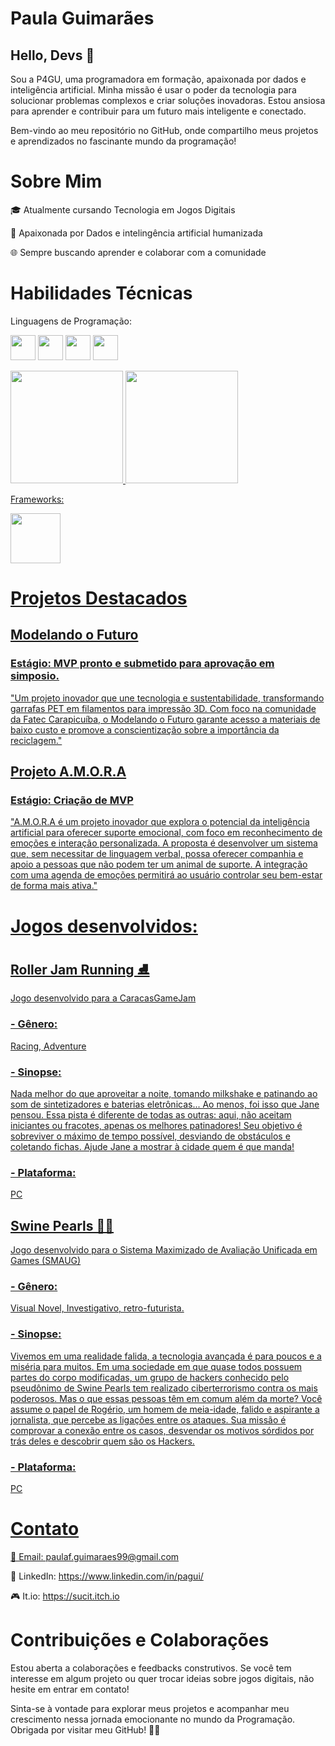 # Paula Guimarães 

## Hello, Devs 👋 

Sou a P4GU, uma programadora em formação, apaixonada por dados e inteligência artificial. Minha missão é usar o poder da tecnologia para solucionar problemas complexos e criar soluções inovadoras. Estou ansiosa para aprender e contribuir para um futuro mais inteligente e conectado.


  Bem-vindo ao meu repositório no GitHub, onde compartilho meus projetos e aprendizados no fascinante mundo da programação!

# Sobre Mim
🎓 Atualmente cursando Tecnologia em Jogos Digitais


🚀 Apaixonada por Dados e intelingência artificial humanizada


🌐 Sempre buscando aprender e colaborar com a comunidade

# Habilidades Técnicas
Linguagens de Programação: 

<img src="https://cdn.jsdelivr.net/gh/devicons/devicon/icons/python/python-original-wordmark.svg" width="40" height="40" /> <img src="https://cdn.jsdelivr.net/gh/devicons/devicon/icons/javascript/javascript-original.svg" width="40" height="40" /> <img src="https://cdn.jsdelivr.net/gh/devicons/devicon/icons/html5/html5-original.svg" width="40" height="40" />
<img src="https://cdn.jsdelivr.net/gh/devicons/devicon@latest/icons/csharp/csharp-original.svg" width="40" height="40" />
                   
<div>
<a href="https://github.com/P4gu">
<img loading="lazy" height="180em" src="https://github-readme-stats.vercel.app/api/top-langs/?username=P4gu&layout=compact&langs_count=7&theme=dracula"/>
<img loading="lazy" height="180em" src="https://github-readme-stats.vercel.app/api?username=P4gu&show_icons=true&theme=dracula&include_all_commits=true&count_private=true"/>
</div>

Frameworks: 

<img src="https://cdn.jsdelivr.net/gh/devicons/devicon@latest/icons/unity/unity-original.svg" width="80" height="80" />





# Projetos Destacados

## Modelando o Futuro
  ### Estágio: MVP pronto e submetido para aprovação em simposio. 
  
  "Um projeto inovador que une tecnologia e sustentabilidade, transformando garrafas PET em filamentos para impressão 3D. Com foco     na comunidade da Fatec Carapicuíba, o Modelando o Futuro garante acesso a materiais de baixo custo e promove a conscientização       sobre a importância da reciclagem."

## Projeto A.M.O.R.A
  ### Estágio: Criação de MVP
  
  "A.M.O.R.A é um projeto inovador que explora o potencial da inteligência artificial para oferecer suporte emocional, com foco em     reconhecimento de emoções e interação personalizada. A proposta é desenvolver um sistema que, sem necessitar de linguagem verbal,    possa oferecer companhia e apoio a pessoas que não podem ter um animal de suporte. A integração com uma agenda de emoções            permitirá ao usuário controlar seu bem-estar de forma mais ativa."

# Jogos desenvolvidos:

## Roller Jam Running ⛸️
Jogo desenvolvido para a CaracasGameJam
### - Gênero: 
Racing, Adventure
### - Sinopse:
Nada melhor do que aproveitar a noite, tomando milkshake e patinando ao som de sintetizadores e baterias eletrônicas... Ao menos, foi isso que Jane pensou. Essa pista é diferente de todas as outras: aqui, não aceitam iniciantes ou fracotes, apenas os melhores patinadores! Seu objetivo é sobreviver o máximo de tempo possível, desviando de obstáculos e coletando fichas. Ajude Jane a mostrar à cidade quem é que manda!

### - Plataforma:

PC


## Swine Pearls 🐷💎
Jogo desenvolvido para o Sistema Maximizado de Avaliação Unificada em Games (SMAUG)
### - Gênero: 
Visual Novel, Investigativo, retro-futurista.

### - Sinopse:
Vivemos em uma realidade falida, a tecnologia avançada é para poucos e a miséria para muitos. Em uma sociedade em que quase todos possuem partes do corpo modificadas, um grupo de hackers conhecido pelo pseudônimo de Swine Pearls tem realizado ciberterrorismo contra os mais poderosos. Mas o que essas pessoas têm em comum além da morte? Você assume o papel de Rogério, um homem de meia-idade, falido e aspirante a jornalista, que percebe as ligações entre os ataques. Sua missão é comprovar a conexão entre os casos, desvendar os motivos sórdidos por trás deles e descobrir quem são os Hackers.</h1>

### - Plataforma:

PC

# Contato

📧 Email: paulaf.guimaraes99@gmail.com


💼 LinkedIn: https://www.linkedin.com/in/pagui/


🎮 It.io: https://sucit.itch.io

# Contribuições e Colaborações
Estou aberta a colaborações e feedbacks construtivos. Se você tem interesse em algum projeto ou quer trocar ideias sobre jogos digitais, não hesite em entrar em contato!

Sinta-se à vontade para explorar meus projetos e acompanhar meu crescimento nessa jornada emocionante no mundo da Programação. Obrigada por visitar meu GitHub! 🚀✨
<!---
P4gu/P4gu is a ✨ special ✨ repository because its `README.md` (this file) appears on your GitHub profile.
You can click the Preview link to take a look at your changes.
--->
